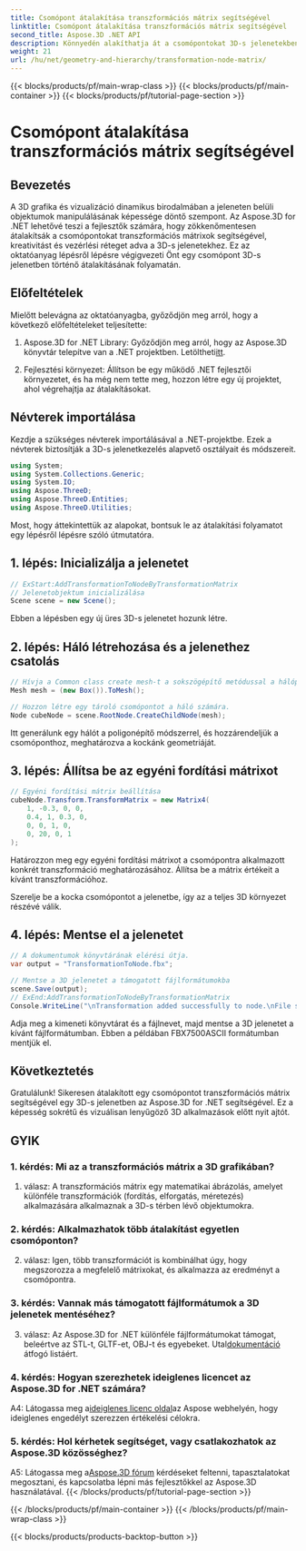 ```yaml
---
title: Csomópont átalakítása transzformációs mátrix segítségével
linktitle: Csomópont átalakítása transzformációs mátrix segítségével
second_title: Aspose.3D .NET API
description: Könnyedén alakíthatja át a csomópontokat 3D-s jelenetekben az Aspose.3D for .NET használatával. Ismerje meg a csomópont-átalakításokat lépésről lépésre az oktatóanyag segítségével.
weight: 21
url: /hu/net/geometry-and-hierarchy/transformation-node-matrix/
---
```


{{< blocks/products/pf/main-wrap-class >}}
{{< blocks/products/pf/main-container >}}
{{< blocks/products/pf/tutorial-page-section >}}

# Csomópont átalakítása transzformációs mátrix segítségével

## Bevezetés

A 3D grafika és vizualizáció dinamikus birodalmában a jeleneten belüli objektumok manipulálásának képessége döntő szempont. Az Aspose.3D for .NET lehetővé teszi a fejlesztők számára, hogy zökkenőmentesen átalakítsák a csomópontokat transzformációs mátrixok segítségével, kreativitást és vezérlési réteget adva a 3D-s jelenetekhez. Ez az oktatóanyag lépésről lépésre végigvezeti Önt egy csomópont 3D-s jelenetben történő átalakításának folyamatán.

## Előfeltételek

Mielőtt belevágna az oktatóanyagba, győződjön meg arról, hogy a következő előfeltételeket teljesítette:

1.  Aspose.3D for .NET Library: Győződjön meg arról, hogy az Aspose.3D könyvtár telepítve van a .NET projektben. Letöltheti[itt](https://releases.aspose.com/3d/net/).

2. Fejlesztési környezet: Állítson be egy működő .NET fejlesztői környezetet, és ha még nem tette meg, hozzon létre egy új projektet, ahol végrehajtja az átalakításokat.

## Névterek importálása

Kezdje a szükséges névterek importálásával a .NET-projektbe. Ezek a névterek biztosítják a 3D-s jelenetkezelés alapvető osztályait és módszereit.

```csharp
using System;
using System.Collections.Generic;
using System.IO;
using Aspose.ThreeD;
using Aspose.ThreeD.Entities;
using Aspose.ThreeD.Utilities;
```

Most, hogy áttekintettük az alapokat, bontsuk le az átalakítási folyamatot egy lépésről lépésre szóló útmutatóra.

## 1. lépés: Inicializálja a jelenetet

```csharp
// ExStart:AddTransformationToNodeByTransformationMatrix
// Jelenetobjektum inicializálása
Scene scene = new Scene();

```

Ebben a lépésben egy új üres 3D-s jelenetet hozunk létre.

## 2. lépés: Háló létrehozása és a jelenethez csatolás

```csharp
// Hívja a Common class create mesh-t a sokszögépítő metódussal a hálópéldány beállításához
Mesh mesh = (new Box()).ToMesh();

// Hozzon létre egy tároló csomópontot a háló számára.
Node cubeNode = scene.RootNode.CreateChildNode(mesh);
```

Itt generálunk egy hálót a poligonépítő módszerrel, és hozzárendeljük a csomóponthoz, meghatározva a kockánk geometriáját.

## 3. lépés: Állítsa be az egyéni fordítási mátrixot

```csharp
// Egyéni fordítási mátrix beállítása
cubeNode.Transform.TransformMatrix = new Matrix4(
    1, -0.3, 0, 0,
    0.4, 1, 0.3, 0,
    0, 0, 1, 0,
    0, 20, 0, 1
);        
```

Határozzon meg egy egyéni fordítási mátrixot a csomópontra alkalmazott konkrét transzformáció meghatározásához. Állítsa be a mátrix értékeit a kívánt transzformációhoz.

Szerelje be a kocka csomópontot a jelenetbe, így az a teljes 3D környezet részévé válik.

## 4. lépés: Mentse el a jelenetet

```csharp
// A dokumentumok könyvtárának elérési útja.
var output = "TransformationToNode.fbx";

// Mentse a 3D jelenetet a támogatott fájlformátumokba
scene.Save(output);
// ExEnd:AddTransformationToNodeByTransformationMatrix
Console.WriteLine("\nTransformation added successfully to node.\nFile saved at " + output);
```

Adja meg a kimeneti könyvtárat és a fájlnevet, majd mentse a 3D jelenetet a kívánt fájlformátumban. Ebben a példában FBX7500ASCII formátumban mentjük el.

## Következtetés

Gratulálunk! Sikeresen átalakított egy csomópontot transzformációs mátrix segítségével egy 3D-s jelenetben az Aspose.3D for .NET segítségével. Ez a képesség sokrétű és vizuálisan lenyűgöző 3D alkalmazások előtt nyit ajtót.

## GYIK

### 1. kérdés: Mi az a transzformációs mátrix a 3D grafikában?

1. válasz: A transzformációs mátrix egy matematikai ábrázolás, amelyet különféle transzformációk (fordítás, elforgatás, méretezés) alkalmazására alkalmaznak a 3D-s térben lévő objektumokra.

### 2. kérdés: Alkalmazhatok több átalakítást egyetlen csomóponton?

2. válasz: Igen, több transzformációt is kombinálhat úgy, hogy megszorozza a megfelelő mátrixokat, és alkalmazza az eredményt a csomópontra.

### 3. kérdés: Vannak más támogatott fájlformátumok a 3D jelenetek mentéséhez?

 3. válasz: Az Aspose.3D for .NET különféle fájlformátumokat támogat, beleértve az STL-t, GLTF-et, OBJ-t és egyebeket. Utal[dokumentáció](https://reference.aspose.com/3d/net/) átfogó listáért.

### 4. kérdés: Hogyan szerezhetek ideiglenes licencet az Aspose.3D for .NET számára?

 A4: Látogassa meg a[ideiglenes licenc oldal](https://purchase.aspose.com/temporary-license/)az Aspose webhelyén, hogy ideiglenes engedélyt szerezzen értékelési célokra.

### 5. kérdés: Hol kérhetek segítséget, vagy csatlakozhatok az Aspose.3D közösséghez?

 A5: Látogassa meg a[Aspose.3D fórum](https://forum.aspose.com/c/3d/18) kérdéseket feltenni, tapasztalatokat megosztani, és kapcsolatba lépni más fejlesztőkkel az Aspose.3D használatával.
{{< /blocks/products/pf/tutorial-page-section >}}

{{< /blocks/products/pf/main-container >}}
{{< /blocks/products/pf/main-wrap-class >}}

{{< blocks/products/products-backtop-button >}}
